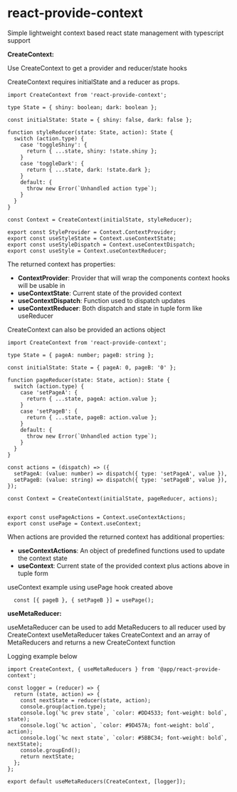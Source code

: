 # react-provide-context
Simple lightweight context based react state management with typescript support

**CreateContext:**

Use CreateContext to get a provider and reducer/state hooks

CreateContext requires initialState and a reducer as props.

```  
import CreateContext from 'react-provide-context';

type State = { shiny: boolean; dark: boolean };

const initialState: State = { shiny: false, dark: false };

function styleReducer(state: State, action): State {
  switch (action.type) {
    case 'toggleShiny': {
      return { ...state, shiny: !state.shiny };
    }
    case 'toggleDark': {
      return { ...state, dark: !state.dark };
    }
    default: {
      throw new Error(`Unhandled action type`);
    }
  }
}

const Context = CreateContext(initialState, styleReducer);

export const StyleProvider = Context.ContextProvider;
export const useStyleState = Context.useContextState;
export const useStyleDispatch = Context.useContextDispatch;
export const useStyle = Context.useContextReducer;

``` 
The returned context has properties:

* **ContextProvider**: Provider that will wrap the components context  hooks will be usable in
* **useContextState**: Current state of the provided context
* **useContextDispatch**: Function used to dispatch updates
* **useContextReducer**: Both dispatch and state in tuple form like useReducer

CreateContext can also be provided an actions object

``` 
import CreateContext from 'react-provide-context';

type State = { pageA: number; pageB: string };

const initialState: State = { pageA: 0, pageB: '0' };

function pageReducer(state: State, action): State {
  switch (action.type) {
    case 'setPageA': {
      return { ...state, pageA: action.value };
    }
    case 'setPageB': {
      return { ...state, pageB: action.value };
    }
    default: {
      throw new Error(`Unhandled action type`);
    }
  }
}

const actions = (dispatch) => ({
  setPageA: (value: number) => dispatch({ type: 'setPageA', value }),
  setPageB: (value: string) => dispatch({ type: 'setPageB', value }),
});

const Context = CreateContext(initialState, pageReducer, actions);


export const usePageActions = Context.useContextActions;
export const usePage = Context.useContext;
``` 

When actions are provided the returned context has additional properties:

* **useContextActions**: An object of predefined functions used to update the context state
* **useContext**:  Current state of the provided context plus actions above in tuple form

useContext example using usePage hook created above

``` 
  const [{ pageB }, { setPageB }] = usePage();
``` 

**useMetaReducer:**

useMetaReducer can be used to add MetaReducers to all reducer used by CreateContext
useMetaReducer takes CreateContext and an array of MetaReducers and returns a new CreateContext function

Logging example below

``` 
import CreateContext, { useMetaReducers } from '@app/react-provide-context';

const logger = (reducer) => {
  return (state, action) => {
    const nextState = reducer(state, action);
    console.group(action.type);
    console.log(`%c prev state`, `color: #DD4533; font-weight: bold`, state);
    console.log(`%c action`, `color: #9D457A; font-weight: bold`, action);
    console.log(`%c next state`, `color: #5BBC34; font-weight: bold`, nextState);
    console.groupEnd();
    return nextState;
  };
};

export default useMetaReducers(CreateContext, [logger]);
``` 
